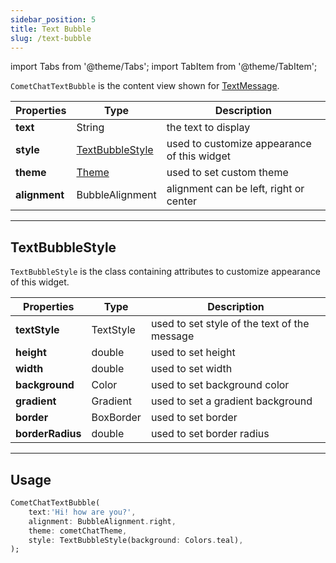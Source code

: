 ```yaml
---
sidebar_position: 5
title: Text Bubble
slug: /text-bubble
---
```


import Tabs from '@theme/Tabs';
import TabItem from '@theme/TabItem';

`CometChatTextBubble` is the content view shown for [TextMessage](/sdk/flutter/send-message#text-message).

| Properties | Type | Description | 
| ---- | ---- | ---- | 
| **text** | String | the text to display | 
| **style** | [TextBubbleStyle](/ui-kit/flutter/text-bubble#textbubblestyle) | used to customize appearance of this widget | 
| **theme** | [Theme](/ui-kit/flutter/theme) | used to set custom theme | 
| **alignment** | BubbleAlignment | alignment can be left, right or center | 

---

## TextBubbleStyle

`TextBubbleStyle` is the class containing attributes to customize appearance of this widget.

| Properties | Type | Description | 
| ---- | ---- | ---- | 
| **textStyle** | TextStyle | used to set style of the text of the message | 
| **height** | double | used to set height | 
| **width** | double | used to set width | 
| **background** | Color | used to set background color | 
| **gradient** | Gradient | used to set a gradient background | 
| **border** | BoxBorder | used to set border | 
| **borderRadius** | double | used to set border radius | 

---

## Usage

<Tabs>

<TabItem value="Dart" label="Dart">

```dart
CometChatTextBubble(
    text:'Hi! how are you?',
    alignment: BubbleAlignment.right,
    theme: cometChatTheme,
    style: TextBubbleStyle(background: Colors.teal),
);
```

</TabItem>

</Tabs>

